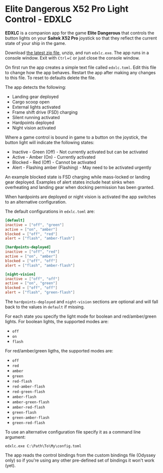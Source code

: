 # Elite Dangerous X52 Pro Light Control - EDXLC

**EDXLC** is a companion app for the game **Elite Dangerous** that controls the
button lights on your **Saitek X52 Pro** joystick so that they reflect the
current state of your ship in the game.

Download [the latest zip file][download], unzip, and run `edxlc.exe`. The app
runs in a console window. Exit with `Ctrl`+`C` or just close the console
window.

[download]: https://github.com/andrewdsmith/edxlc/releases/download/v1.12/edxlc_v1.12.zip

On first run the app creates a simple text file called `edxlc.toml`. Edit this
file to change how the app behaves. Restart the app after making any changes to
this file. To reset to defaults delete the file.

The app detects the following:

- Landing gear deployed
- Cargo scoop open
- External lights activated
- Frame shift drive (FSD) charging
- Silent running activated
- Hardpoints deployed
- Night vision activated

Where a game control is bound in game to a button on the joystick, the button
light will indicate the following states:

- Inactive - Green (Off) - Not currently activated but can be activated
- Active - Amber (On) - Currently activated
- Blocked - Red (Off) - Cannot be activated
- Alert - Flashing amber (Flashing) - May need to be activated urgently

An example blocked state is FSD charging while mass-locked or landing gear
deployed. Examples of alert states include heat sinks when overheating and
landing gear when docking permission has been granted.

When hardpoints are deployed or night vision is activated the app switches to
an alternative configuration.

The default configurations in `edxlc.toml` are:

```toml
[default]
inactive = ["off", "green"]
active = ["on", "amber"]
blocked = ["off", "red"]
alert = ["flash", "amber-flash"]

[hardpoints-deployed]
inactive = ["off", "red"]
active = ["on", "amber"]
blocked = ["off", "off"]
alert = ["flash", "amber-flash"]

[night-vision]
inactive = ["off", "off"]
active = ["on", "green"]
blocked = ["off", "off"]
alert = ["flash", "green-flash"]
```

The `hardpoints-deployed` and `night-vision` sections are optional and will
fall back to the values in `default` if missing.

For each state you specify the light mode for boolean and red/amber/green
lights. For boolean lights, the supported modes are:

- `off`
- `on`
- `flash`

For red/amber/green ligths, the supported modes are:

- `off`
- `red`
- `amber`
- `green`
- `red-flash`
- `red-amber-flash`
- `red-green-flash`
- `amber-flash`
- `amber-green-flash`
- `amber-red-flash`
- `green-flash`
- `green-amber-flash`
- `green-red-flash`

To use an alternative configuration file specify it as a command line argument:

```
edxlc.exe C:\Path\To\My\config.toml
```

The app reads the control bindings from the custom bindings file (Odyssey only)
so if you're using any other pre-defined set of bindings it won't work (yet).